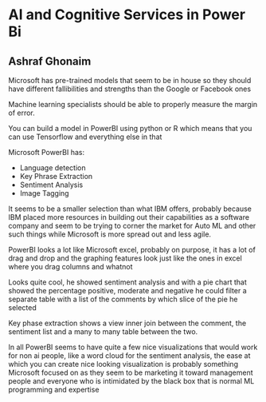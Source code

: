 # AI and Cognitive Services in Power Bi
## Ashraf Ghonaim

Microsoft has pre-trained models that seem to be in house so they should have different fallibilities and strengths than the Google or Facebook ones

Machine learning specialists should be able to properly measure the margin of error.

You can build a model in PowerBI using python or R which means that you can use Tensorflow and everything else in that

Microsoft PowerBI has:
 - Language detection
 - Key Phrase Extraction
 - Sentiment Analysis
 - Image Tagging

It seems to be a smaller selection than what IBM offers, probably because IBM placed more resources in building out their capabilities as a software company and seem to be trying to corner the market for Auto ML and other such things while Microsoft is more spread out and less agile.

PowerBI looks a lot like Microsoft excel, probably on purpose, it has a lot of drag and drop and the graphing features look just like the ones in excel where you drag columns and whatnot

Looks quite cool, he showed sentiment analysis and with a pie chart that showed the percentage positive, moderate and negative he could filter a separate table with a list of the comments by which slice of the pie he selected

Key phase extraction shows a view inner join between the comment, the sentiment list and a many to many table between the two.

In all PowerBI seems to have quite a few nice visualizations that would work for non ai people, like a word cloud for the sentiment analysis, the ease at which you can create nice looking visualization is probably something Microsoft focused on as they seem to be marketing it toward management people and everyone who is intimidated by the black box that is normal ML programming and expertise



